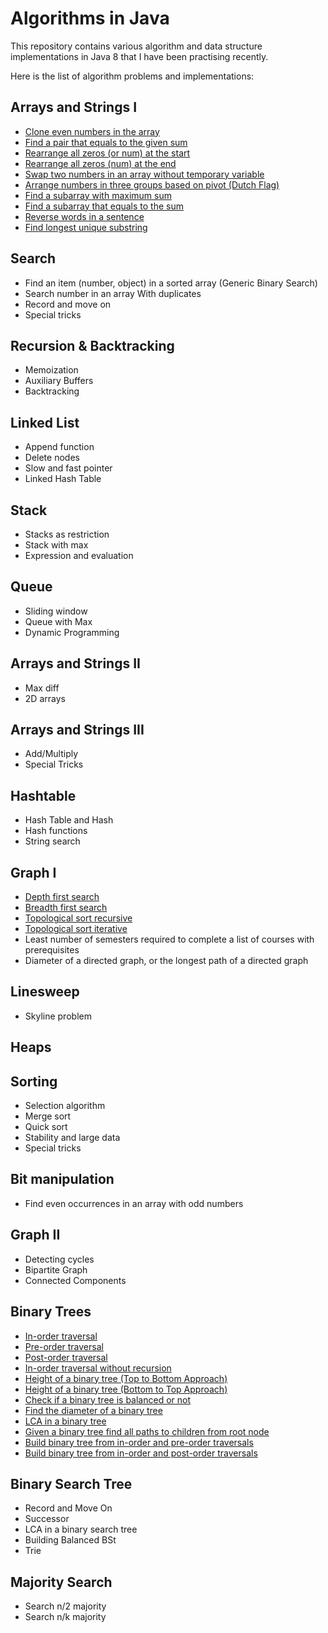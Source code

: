 # Algorithms in Java
This repository contains various algorithm and data structure implementations in Java 8 that I have been practising recently.

Here is the list of algorithm problems and implementations:

## Arrays and Strings I
- [Clone even numbers in the array](https://github.com/leninmehedy/java-algorithms/blob/main/src/main/java/org/algorithms/lenin/arrays/Numbers.java#L5)
- [Find a pair that equals to the given sum](https://github.com/leninmehedy/java-algorithms/blob/main/src/main/java/org/algorithms/lenin/arrays/Numbers.java#L54)
- [Rearrange all zeros (or num) at the start](https://github.com/leninmehedy/java-algorithms/blob/main/src/main/java/org/algorithms/lenin/arrays/Numbers.java#L109)
- [Rearrange all zeros (num) at the end](https://github.com/leninmehedy/java-algorithms/blob/main/src/main/java/org/algorithms/lenin/arrays/Numbers.java#L156)
- [Swap two numbers in an array without temporary variable](https://github.com/leninmehedy/java-algorithms/blob/main/src/main/java/org/algorithms/lenin/arrays/Numbers.java#L224)
- [Arrange numbers in three groups based on pivot (Dutch Flag)](https://github.com/leninmehedy/java-algorithms/blob/main/src/main/java/org/algorithms/lenin/arrays/Numbers.java#L178)
- [Find a subarray with maximum sum](https://github.com/leninmehedy/java-algorithms/blob/main/src/main/java/org/algorithms/lenin/arrays/Numbers.java#L250)
- [Find a subarray that equals to the sum](https://github.com/leninmehedy/java-algorithms/blob/main/src/main/java/org/algorithms/lenin/arrays/Numbers.java#L300)
- [Reverse words in a sentence](https://github.com/leninmehedy/java-algorithms/blob/main/src/main/java/org/algorithms/lenin/strings/Strings.java#L12)
- [Find longest unique substring](https://github.com/leninmehedy/java-algorithms/blob/main/src/main/java/org/algorithms/lenin/strings/Strings.java#L142)
## Search
- Find an item (number, object) in a sorted array (Generic Binary Search)
- Search number in an array With duplicates
- Record and move on
- Special tricks
## Recursion & Backtracking
- Memoization
- Auxiliary Buffers
- Backtracking
## Linked List
- Append function
- Delete nodes
- Slow and fast pointer
- Linked Hash Table
## Stack
- Stacks as restriction
- Stack with max
- Expression and evaluation
## Queue
- Sliding window
- Queue with Max
- Dynamic Programming
## Arrays and Strings II
- Max diff
- 2D arrays
## Arrays and Strings III
- Add/Multiply
- Special Tricks
## Hashtable
- Hash Table and Hash
- Hash functions
- String search
## Graph I
- [Depth first search](https://github.com/leninmehedy/java-algorithms/blob/main/src/main/java/org/algorithms/lenin/graphs/Graphs.java#L6)
- [Breadth first search](https://github.com/leninmehedy/java-algorithms/blob/main/src/main/java/org/algorithms/lenin/graphs/Graphs.java#L32)
- [Topological sort recursive](https://github.com/leninmehedy/java-algorithms/blob/main/src/main/java/org/algorithms/lenin/graphs/Graphs.java#L80)
- [Topological sort iterative](https://github.com/leninmehedy/java-algorithms/blob/main/src/main/java/org/algorithms/lenin/graphs/Graphs.java#L113)
- Least number of semesters required to complete a list of courses with prerequisites
- Diameter of a directed graph, or the longest path of a directed graph
## Linesweep
- Skyline problem
## Heaps
## Sorting
- Selection algorithm
- Merge sort
- Quick sort
- Stability and large data
- Special tricks
## Bit manipulation
- Find even occurrences in an array with odd numbers
## Graph II
- Detecting cycles
- Bipartite Graph
- Connected Components
## Binary Trees
- [In-order traversal](https://github.com/leninmehedy/java-algorithms/blob/main/src/main/java/org/algorithms/lenin/trees/BTrees.java#L14)
- [Pre-order traversal](https://github.com/leninmehedy/java-algorithms/blob/main/src/main/java/org/algorithms/lenin/trees/BTrees.java#L29)
- [Post-order traversal](https://github.com/leninmehedy/java-algorithms/blob/main/src/main/java/org/algorithms/lenin/trees/BTrees.java#L43)
- [In-order traversal without recursion](https://github.com/leninmehedy/java-algorithms/blob/main/src/main/java/org/algorithms/lenin/trees/BTrees.java#L62)
- [Height of a binary tree (Top to Bottom Approach)](https://github.com/leninmehedy/java-algorithms/blob/main/src/main/java/org/algorithms/lenin/trees/BTrees.java#L104)
- [Height of a binary tree (Bottom to Top Approach)](https://github.com/leninmehedy/java-algorithms/blob/main/src/main/java/org/algorithms/lenin/trees/BTrees.java#L141)
- [Check if a binary tree is balanced or not](https://github.com/leninmehedy/java-algorithms/blob/main/src/main/java/org/algorithms/lenin/trees/BTrees.java#L161)
- [Find the diameter of a binary tree](https://github.com/leninmehedy/java-algorithms/blob/main/src/main/java/org/algorithms/lenin/trees/BTrees.java#L198)
- [LCA in a binary tree](https://github.com/leninmehedy/java-algorithms/blob/main/src/main/java/org/algorithms/lenin/trees/BTrees.java#L236)
- [Given a binary tree find all paths to children from root node](https://github.com/leninmehedy/java-algorithms/blob/main/src/main/java/org/algorithms/lenin/trees/BTrees.java#L274)
- [Build binary tree from in-order and pre-order traversals](https://github.com/leninmehedy/java-algorithms/blob/main/src/main/java/org/algorithms/lenin/trees/BTrees.java#L311)
- [Build binary tree from in-order and post-order traversals](https://github.com/leninmehedy/java-algorithms/blob/main/src/main/java/org/algorithms/lenin/trees/BTrees.java#L357)
## Binary Search Tree
- Record and Move On
- Successor
- LCA in a binary search tree
- Building Balanced BSt
- Trie
## Majority Search
- Search n/2 majority
- Search n/k majority


  

